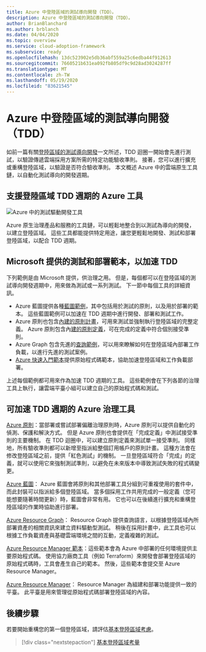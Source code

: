 ```yaml
---
title: Azure 中登陸區域的測試導向開發（TDD）。
description: Azure 中登陸區域的測試導向開發（TDD）。
author: BrianBlanchard
ms.author: brblanch
ms.date: 04/04/2020
ms.topic: overview
ms.service: cloud-adoption-framework
ms.subservice: ready
ms.openlocfilehash: 13dc523902e5db36abf559a25c6edba44f912613
ms.sourcegitcommit: 7660521b631ea092fb805df9c9d28ad3024287ff
ms.translationtype: MT
ms.contentlocale: zh-TW
ms.lasthandoff: 05/19/2020
ms.locfileid: "83621545"
---
```

# <a name="test-driven-development-tdd-for-landing-zones-in-azure"></a>Azure 中登陸區域的測試導向開發（TDD）

如前一篇有關[登陸區域的測試導向開發](./test-driven-development.md)一文所述，TDD 迴圈一開始會先進行測試，以驗證傳遞雲端採用方案所需的特定功能驗收準則。 接著，您可以進行擴充或重構登陸區域，以驗證是否符合驗收準則。 本文概述 Azure 中的雲端原生工具鏈，以自動化測試導向的開發週期。

## <a name="azure-tools-to-support-landing-zone-tdd-cycles"></a>支援登陸區域 TDD 週期的 Azure 工具

![Azure 中的測試驅動開發工具](../../_images/ready/azure-tdd-tools.png)

Azure 原生治理產品和服務的工具鏈，可以輕鬆地整合到以測試為導向的開發，以建立登陸區域。 這些工具都能提供特定用途，讓您更輕鬆地開發、測試和部署登陸區域，以配合 TDD 週期。

## <a name="microsoft-provided-test-and-deployment-templates-to-accelerate-tdd"></a>Microsoft 提供的測試和部署範本，以加速 TDD

下列範例是由 Microsoft 提供，供治理之用。 但是，每個都可以在登陸區域的測試導向開發週期中，用來做為測試或一系列測試。 下一節中每個工具的詳細資訊。

- Azure 藍圖提供各種[藍圖範例](https://docs.microsoft.com/azure/governance/blueprints/samples)，其中包括用於測試的原則，以及用於部署的範本。 這些藍圖範例可以加速在 TDD 週期中進行開發、部署和測試工作。
- Azure 原則也包含[內建的原則計畫](https://docs.microsoft.com/azure/governance/policy/samples/built-in-initiatives)，可用來測試並強制執行登陸區域的完整定義。 Azure 原則包含內[建的原則定義](https://docs.microsoft.com/azure/governance/policy/samples/built-in-policies)，可在完成的定義中符合個別接受準則。
- Azure Graph 包含先進的[查詢範例](https://docs.microsoft.com/azure/governance/resource-graph/samples/advanced)，可以用來瞭解如何在登陸區域內部署工作負載，以進行先進的測試案例。
- [Azure 快速入門範本](https://azure.microsoft.com/resources/templates)提供原始程式碼範本，協助加速登陸區域和工作負載部署。

上述每個範例都可用來作為加速 TDD 週期的工具。 這些範例會在下列各節的治理工具上執行，讓雲端平臺小組可以建立自己的原始程式碼和測試。

## <a name="azure-governance-tools-that-can-accelerate-tdd-cycles"></a>可加速 TDD 週期的 Azure 治理工具

[Azure 原則](https://docs.microsoft.com/azure/governance/policy)：當部署或嘗試部署偏離治理原則時，Azure 原則可以提供自動化的偵測、保護和解決方式。 但是 Azure 原則也會提供在「完成定義」中測試接受準則的主要機制。 在 TDD 迴圈中，可以建立原則定義來測試單一接受準則。 同樣地，所有驗收準則都可以新增至指派給整個訂用帳戶的原則計畫。 這種方法會在修改登陸區域之前，提供「紅色測試」的機制。 一旦登陸區域符合「完成」的定義，就可以使用它來強制測試準則，以避免在未來版本中導致測試失敗的程式碼變更。

[Azure 藍圖](https://docs.microsoft.com/azure/governance/blueprints)： Azure 藍圖會將原則和其他部署工具分組到可重複使用的套件中，而此封裝可以指派給多個登陸區域。 當多個採用工作共用完成的一般定義（您可能想要隨著時間更新）時，藍圖會非常有用。 它也可以在後續進行擴充和重構登陸區域的作業時協助進行部署。

[Azure Resource Graph](https://docs.microsoft.com/azure/governance/resource-graph)： Resource Graph 提供查詢語言，以根據登陸區域內所部署資產的相關資訊來建立資料驅動型測試。 稍後在採用計畫中，此工具也可以根據工作負載資產與基礎雲端環境之間的互動，定義複雜的測試。

[Azure Resource Manager 範本](https://docs.microsoft.com/azure/azure-resource-manager/templates/overview)：這些範本會為 Azure 中部署的任何環境提供主要原始程式碼。 使用協力廠商工具（例如 Terraform）來開發會部署登陸區域的原始程式碼時，工具會產生自己的範本。 然後，這些範本會提交至 Azure Resource Manager。

[Azure Resource Manager](https://docs.microsoft.com/azure/azure-resource-manager/management/overview)： Resource Manager 為組建和部署功能提供一致的平臺。 此平臺是用來管理從原始程式碼部署登陸區域的內容。

## <a name="next-steps"></a>後續步驟

若要開始重構您的第一個登陸區域，請評估[基本登陸區域考慮](./basic-considerations.md)。

> [!div class="nextstepaction"]
> [基本登陸區域考量](./basic-considerations.md)
